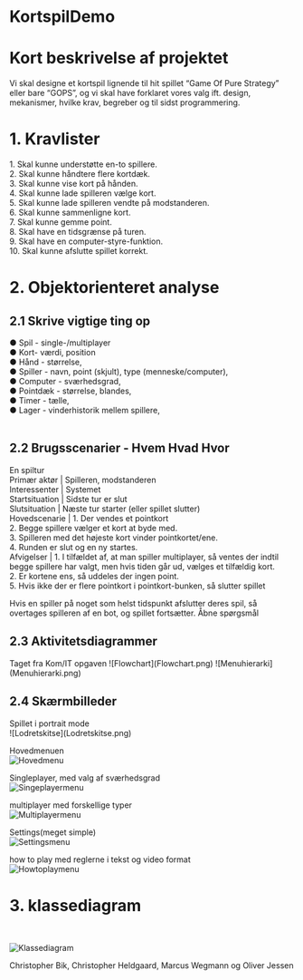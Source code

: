 # KortspilDemo

<h1>Kort beskrivelse af projektet</h1>
Vi skal designe et kortspil lignende til hit spillet “Game Of Pure Strategy” eller bare “GOPS”, og vi skal have forklaret vores valg ift. design, mekanismer, hvilke krav, begreber og til sidst programmering.
<h1>1. Kravlister</h1>
1.	Skal kunne understøtte en-to spillere.<br>
2.	Skal kunne håndtere flere kortdæk. <br>
3.	Skal kunne vise kort på hånden.<br>
4.	Skal kunne lade spilleren vælge kort.<br>
5.	Skal kunne lade spilleren vendte på modstanderen.<br>
6.	Skal kunne sammenligne kort.<br>
7.	Skal kunne gemme point.<br>
8.	Skal have en tidsgrænse på turen.<br>
9.	Skal have en computer-styre-funktion.<br>
10.	Skal kunne afslutte spillet korrekt.<br>
<h1>2. Objektorienteret analyse</h1>
<h2>2.1 Skrive vigtige ting op</h2>
●	Spil - single-/multiplayer<br>
●	Kort- værdi, position<br>
●	Hånd - størrelse,<br>
●	Spiller - navn, point (skjult), type (menneske/computer),<br>
●	Computer - sværhedsgrad,<br>
●	Pointdæk - størrelse, blandes, <br>
●	Timer - tælle,<br>
●	Lager - vinderhistorik mellem spillere,<br>
 
<h2>2.2 Brugsscenarier - Hvem Hvad Hvor</h2>
En spiltur<br>
Primær aktør    |  Spilleren, modstanderen<br>
Interessenter   |  Systemet<br>
Startsituation  |	 Sidste tur er slut<br>
Slutsituation	  |  Næste tur starter (eller spillet slutter)<br>
Hovedscenarie	  |  1. Der vendes et pointkort<br>
                   2. Begge spillere vælger et kort at byde med.<br>
                   3. Spilleren med det højeste kort vinder pointkortet/ene.<br>
                   4. Runden er slut og en ny startes.<br>
Afvigelser	    |  1. I tilfældet af, at man spiller multiplayer, så ventes der indtil begge spillere har valgt, men hvis tiden går ud, vælges et tilfældig kort.<br>
                   2. Er kortene ens, så uddeles der ingen point.<br>
                   5. Hvis ikke der er flere pointkort i pointkort-bunken, så slutter spillet<br>

Hvis en spiller på noget som helst tidspunkt afslutter deres spil, så overtages spilleren af en bot, og spillet fortsætter.
Åbne spørgsmål	

<h2>2.3 Aktivitetsdiagrammer</h2>
Taget fra Kom/IT opgaven
![Flowchart](Flowchart.png)
![Menuhierarki](Menuhierarki.png) 
 
<h2>2.4 Skærmbilleder</h2>
Spillet i portrait mode <br>
![Lodretskitse](Lodretskitse.png) <br>

Hovedmenuen<br>
![Hovedmenu](Hovedmenu.png) <br>
  
Singleplayer, med valg af sværhedsgrad	<br>
![Singeplayermenu](Singeplayermenu.png) <br>

multiplayer med forskellige typer<br>
![Multiplayermenu](Multiplayermenu.png) <br>

Settings(meget simple)	<br>
![Settingsmenu](Settingsmenu.png) <br>

how to play med reglerne i tekst og video format<br>
![Howtoplaymenu](Howtoplaymenu.png) <br>

<h1>3. klassediagram</h1><br>

![Klassediagram](Klassediagram.png) <br>

Christopher Bik, Christopher Heldgaard, Marcus Wegmann og Oliver Jessen
